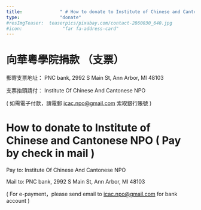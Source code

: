 ```yaml
---
title:              " # How to donate to Institute of Chinese and Cantonese NPO"
type:               "donate"
#resImgTeaser:  teaserpics/pixabay.com/contact-2860030_640.jpg
#icon:               "far fa-address-card"
---
```


# 向華粵學院捐款 （支票）

郵寄支票地址： PNC bank, 2992 S Main St, Ann Arbor, MI 48103

支票抬頭請付： Institute Of Chinese And Cantonese NPO

( 如需電子付款，請電郵 icac.npo@gmail.com 索取銀行賬號 )

# How to donate to Institute of Chinese and Cantonese NPO ( Pay by check in mail )

Pay to: Institute Of Chinese And Cantonese NPO

Mail to: PNC bank, 2992 S Main St, Ann Arbor, MI 48103

( For e-payment，please send email to icac.npo@gmail.com for bank account )


